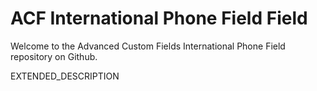 # ACF International Phone Field Field

Welcome to the Advanced Custom Fields International Phone Field repository on Github.

EXTENDED_DESCRIPTION
